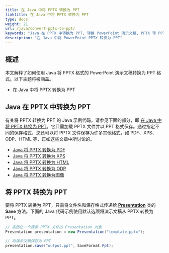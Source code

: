 ```yaml
---
title: 在 Java 中将 PPTX 转换为 PPT
linktitle: 在 Java 中将 PPTX 转换为 PPT
type: docs
weight: 21
url: /java/convert-pptx-to-ppt/
keywords: "Java 在 PPTX 中转换为 PPT, 转换 PowerPoint 演示文稿, PPTX 转 PPT, Java, Aspose.Slides"
description: "在 Java 中将 PowerPoint PPTX 转换为 PPT"
---
```


## **概述**

本文解释了如何使用 Java 将 PPTX 格式的 PowerPoint 演示文稿转换为 PPT 格式。以下主题将被涵盖。

- 在 Java 中将 PPTX 转换为 PPT

## **Java 在 PPTX 中转换为 PPT**

有关将 PPTX 转换为 PPT 的 Java 示例代码，请参见下面的部分，即 [在 Java 中将 PPTX 转换为 PPT](#convert-pptx-to-ppt)。它只需加载 PPTX 文件并以 PPT 格式保存。通过指定不同的保存格式，您还可以将 PPTX 文件保存为许多其他格式，如 PDF、XPS、ODP、HTML 等，正如这些文章中所讨论的。

- [Java 将 PPTX 转换为 PDF](https://docs.aspose.com/slides/java/convert-powerpoint-to-pdf/)
- [Java 将 PPTX 转换为 XPS](https://docs.aspose.com/slides/java/convert-powerpoint-to-xps/)
- [Java 将 PPTX 转换为 HTML](https://docs.aspose.com/slides/java/convert-powerpoint-to-html/)
- [Java 将 PPTX 转换为 ODP](https://docs.aspose.com/slides/java/save-presentation/)
- [Java 将 PPTX 转换为图像](https://docs.aspose.com/slides/java/convert-powerpoint-to-png/)

## **将 PPTX 转换为 PPT**
要将 PPTX 转换为 PPT，只需将文件名和保存格式传递给 [**Presentation**](https://reference.aspose.com/slides/java/com.aspose.slides/Presentation) 类的 **Save** 方法。下面的 Java 代码示例使用默认选项将演示文稿从 PPTX 转换为 PPT。

```java
// 实例化一个表示 PPTX 文件的 Presentation 对象
Presentation presentation = new Presentation("template.pptx");

// 将演示文稿保存为 PPT
presentation.save("output.ppt", SaveFormat.Ppt);  
```